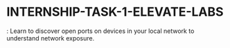 # INTERNSHIP-TASK-1-ELEVATE-LABS
: Learn to discover open ports on devices in your local network to understand  network exposure. 
